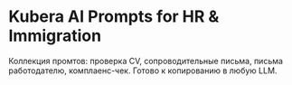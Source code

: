 # Kubera AI Prompts for HR & Immigration

Коллекция промтов: проверка CV, сопроводительные письма, письма работодателю, комплаенс-чек. Готово к копированию в любую LLM.
